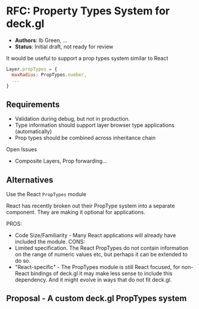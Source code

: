 # RFC: Property Types System for deck.gl

* **Authors**: Ib Green, ...
* **Status**: Initial draft, not ready for review


It would be useful to support a prop types system similar to React
```js
Layer.propTypes = {
  maxRadius: PropTypes.number,
  ...
}
```


## Requirements

* Validation during debug, but not in production.
* Type information should support layer browser type applications (automatically)
* Prop types should be combined across inheritance chain

Open Issues
* Composite Layers, Prop forwarding...


## Alternatives


Use the React `PropTypes` module

React has recently broken out their PropType system into a separate component. They are making it optional for applications.

PROS:
* Code Size/Familiarity - Many React applications will already have included the module.
CONS:
* Limited specification. The React PropTypes do not contain information on the range of numeric values etc, but perhaps it can be extended to do so.
* "React-specific" - The PropTypes module is still React focused, for non-React bindings of deck.gl it may make less sense to include this dependency. And it might evolve in ways that do not fit deck.gl.


## Proposal - A custom deck.gl PropTypes system


